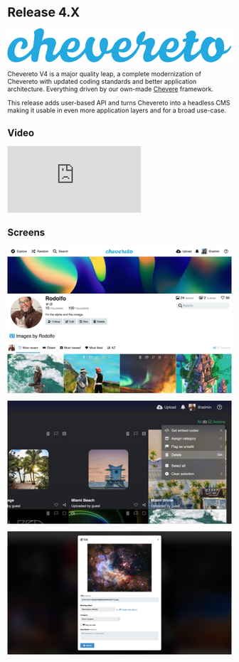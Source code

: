 # Release 4.X

![logo](../src/4.X/logo.svg)

Chevereto V4 is a major quality leap, a complete modernization of Chevereto with updated coding standards and better application architecture. Everything driven by our own-made [Chevere](https://chevere.org) framework.

This release adds user-based API and turns Chevereto into a headless CMS making it usable in even more application layers and for a broad use-case.

## Video

<div class="embed-responsive embed-responsive-16by9">
  <iframe class="embed-responsive-item m-0" src="https://www.youtube.com/embed/C-AZVuMEFMg" frameborder="0" allow="accelerometer; autoplay; clipboard-write; encrypted-media; gyroscope; picture-in-picture" allowfullscreen></iframe>
</div>

## Screens

![User](../src/4.X/4.0/user-profile.jpeg "User profile")

![Explore](../src/4.X/4.0/listing-actions-zoom.jpg "Explore")

![Modal](../src/4.X/4.0/modal-image.jpg "Modal")
